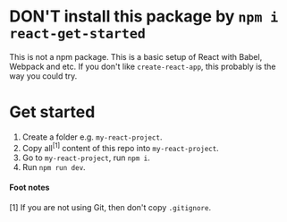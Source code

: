 # DON'T install this package by `npm i react-get-started`

This is not a npm package. This is a basic setup of React with Babel, Webpack and etc. If you don't like `create-react-app`, this probably is the way you could try.

# Get started

1. Create a folder e.g. `my-react-project`.
2. Copy all<sup>[1]</sup> content of this repo into `my-react-project`. 
3. Go to `my-react-project`, run `npm i`.
4. Run `npm run dev`.

#### Foot notes
[1] If you are not using Git, then don't copy `.gitignore`.
